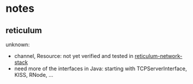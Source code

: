 # notes

## reticulum

unknown:

* channel, Resource: not yet verified and tested in [reticulum-network-stack](https://github.com/sergst83/reticulum-network-stack)
* need more of the interfaces in Java: starting with TCPServerInterface, KISS, RNode, ...
